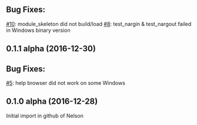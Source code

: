 Bug Fixes:
---------
  [#10](http://github.com/Nelson-numerical-software/nelson/issues/10): module_skeleton did not build/load
  [#8](http://github.com/Nelson-numerical-software/nelson/issues/8): test_nargin & test_nargout failed in Windows binary version

## 0.1.1 alpha (2016-12-30)

Bug Fixes:
---------
  [#5](http://github.com/Nelson-numerical-software/nelson/issues/5): help browser did not work on some Windows

## 0.1.0 alpha (2016-12-28)
  Initial import in github of Nelson
